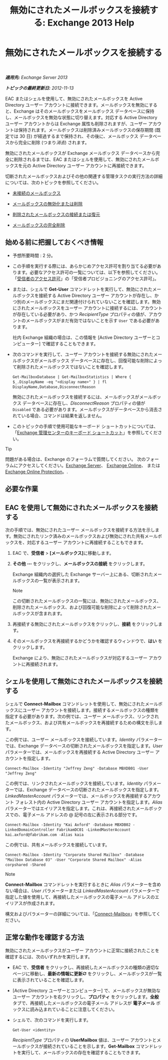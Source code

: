 ﻿---
title: '無効にされたメールボックスを接続する: Exchange 2013 Help'
TOCTitle: 無効にされたメールボックスを接続する
ms:assetid: a8abd399-75fd-4ee2-b2e4-634b55e4f79f
ms:mtpsurl: https://technet.microsoft.com/ja-jp/library/JJ863439(v=EXCHG.150)
ms:contentKeyID: 50555844
ms.date: 04/24/2018
mtps_version: v=EXCHG.150
ms.translationtype: HT
---

# 無効にされたメールボックスを接続する

 

_**適用先:** Exchange Server 2013_

_**トピックの最終更新日:** 2012-11-13_

EAC またはシェルを使用して、無効にされたメールボックスを Active Directory ユーザー アカウントに接続できます。メールボックスを無効にすると、Exchange はそのメールボックスをメールボックス データベースに保持し、メールボックスを無効な状態に切り替えます。対応する Active Directory ユーザー アカウントからは Exchange 属性も削除されますが、ユーザー アカウントは保持されます。メールボックスは削除済みメールボックスの保存期間 (既定では 30 日) が経過するまで保持され、その後に、メールボックス データベースから完全に削除 (つまり*消去*) されます。

無効にされたメールボックスが Exchange メールボックス データベースから完全に削除されるまでは、EAC またはシェルを使用して、無効にされたメールボックスを元の Active Directory ユーザー アカウントに再接続できます。

切断されたメールボックスおよびその他の関連する管理タスクの実行方法の詳細については、次のトピックを参照してください。

  - [未接続のメールボックス](disconnected-mailboxes-exchange-2013-help.md)

  - [メールボックスの無効化または削除](disable-or-delete-a-mailbox-exchange-2013-help.md)

  - [削除されたメールボックスの接続または復元](connect-or-restore-a-deleted-mailbox-exchange-2013-help.md)

  - [メールボックスの完全削除](permanently-delete-a-mailbox-exchange-2013-help.md)

## 始める前に把握しておくべき情報

  - 予想所要時間 : 2 分。

  - この手順を実行する際には、あらかじめアクセス許可を割り当てる必要があります。必要なアクセス許可の一覧については、以下を参照してください。「[受信者のアクセス許可](recipients-permissions-exchange-2013-help.md)」の「受信者プロビジョニングのアクセス許可」。

  - または、シェルで **Get-User** コマンドレットを実行して、無効にされたメールボックスを接続する Active Directory ユーザー アカウントが存在し、かつ別のメールボックスにまだ関連付けられていないことを確認します。無効にされたメールボックスをユーザー アカウントに接続するには、アカウントが存在している必要があり、かつ *RecipientType* プロパティの値が、アカウントのメールボックスがまだ有効ではないことを示す `User` である必要があります。
    
    社内 Exchange 組織の場合は、この情報を \[Active Directory ユーザーとコンピューター\] で確認することもできます。

  - 次のコマンドを実行して、ユーザー アカウントを接続する無効にされたメールボックスがメールボックス データベースに存在し、回復可能な削除によって削除されたメールボックスではないことを確認します。
    
        Get-MailboxDatabase | Get-MailboxStatistics | Where { $_.DisplayName -eq "<display name>" } | fl DisplayName,Database,DisconnectReason
    
    無効にされたメールボックスを接続するには、メールボックスがメールボックス データベースに存在し、*DisconnectReason* プロパティの値が `Disabled` である必要があります。メールボックスがデータベースから消去されている場合、コマンドは結果を返しません。

  - このトピックの手順で使用可能なキーボード ショートカットについては、「[Exchange 管理センターのキーボード ショートカット](keyboard-shortcuts-in-the-exchange-admin-center-exchange-online-protection-help.md)」を参照してください。


> [!TIP]
> 問題がある場合は、Exchange のフォーラムで質問してください。 次のフォーラムにアクセスしてください。<A href="https://go.microsoft.com/fwlink/p/?linkid=60612">Exchange Server</A>、 <A href="https://go.microsoft.com/fwlink/p/?linkid=267542">Exchange Online</A>、 または <A href="https://go.microsoft.com/fwlink/p/?linkid=285351">Exchange Online Protection</A>。.



## 必要な作業

## EAC を使用して無効にされたメールボックスを接続する

次の手順では、無効にされたユーザー メールボックスを接続する方法を示します。無効にされたリンク済みのメールボックスおよび無効にされた共有メールボックスを、対応するユーザー アカウントに再接続することもできます。

1.  EAC で、<strong>受信者</strong> \> <strong>\[メールボックス\]</strong>に移動します。

2.  <strong>その他</strong> ![\[その他のオプション\] アイコン](images/JJ150550.5381819e-3b21-4873-8714-e9b956290b28(EXCHG.150).gif "[その他のオプション] アイコン") をクリックし、<strong>メールボックスの接続</strong> をクリックします。
    
    Exchange 組織内の選択した Exchange サーバー上にある、切断されたメールボックスの一覧が表示されます。
    

    > [!NOTE]
    > この切断されたメールボックスの一覧には、無効にされたメールボックス、削除されたメールボックス、および回復可能な削除によって削除されたメールボックスが含まれます。



3.  再接続する無効にされたメールボックスをクリックし、<strong>接続</strong> をクリックします。

4.  そのメールボックスを再接続するかどうかを確認するウィンドウで、<strong>はい</strong> をクリックします。
    
    Exchange により、無効にされたメールボックスが対応するユーザー アカウントに再接続されます。

## シェルを使用して無効にされたメールボックスを接続する

シェルで **Connect-Mailbox** コマンドレットを使用して、無効にされたメールボックスにユーザー アカウントを接続します。接続するメールボックスの種類を指定する必要があります。次の例では、ユーザー メールボックス、リンクされたメールボックス、および共有メールボックスを再接続するための構文を示します。

この例では、ユーザー メールボックスを接続しています。*Identity* パラメーターでは、Exchange データベースの切断されたメールボックスを指定します。*User* パラメーターでは、メールボックスを再接続する Active Directory ユーザー アカウントを指定します。

    Connect-Mailbox -Identity "Jeffrey Zeng" -Database MBXDB01 -User "Jeffrey Zeng"

この例では、リンクされたメールボックスを接続しています。*Identity* パラメーターでは、Exchange データベースの切断されたメールボックスを指定します。*LinkedMasterAccount* パラメーターでは、メールボックスを再接続するアカウント フォレスト内の Active Directory ユーザー アカウントを指定します。*Alias* パラメーターではエイリアスを指定します。これは、再接続されたメールボックスでの、電子メール アドレスの @ 記号の左に表示される部分です。

    Connect-Mailbox -Identity "Kai Axford" -Database MBXDB02 -LinkedDomainController FabrikamDC01 -LinkedMasterAccount kai.axford@fabrikam.com -Alias kaia

この例では、共有メールボックスを接続しています。

    Connect-Mailbox -Identity "Corporate Shared Mailbox" -Database "Mailbox Database 03" -User "Corporate Shared Mailbox" -Alias corpshared -Shared


> [!NOTE]
> <STRONG>Connect-Mailbox</STRONG> コマンドレットを実行するときに <EM>Alias</EM> パラメーターを含めない場合は、<EM>User</EM> パラメーターまたは <EM>LinkedMasterAccount</EM> パラメーターで指定した値を使用して、再接続したメールボックスの電子メール アドレスのエイリアスが作成されます。



構文およびパラメーターの詳細については、「[Connect-Mailbox](https://technet.microsoft.com/ja-jp/library/aa997878\(v=exchg.150\))」を参照してください。

## 正常な動作を確認する方法

無効にされたメールボックスがユーザー アカウントに正常に接続されたことを確認するには、次のいずれかを実行します。

  - EAC で、<strong>受信者</strong> をクリックし、再接続したメールボックスの種類の適切なページに移動し、<strong>最新の情報に更新</strong>![\[最新の情報に更新\] アイコン](images/Dn624163.85f271ca-32a4-426c-842a-d2172567099d(EXCHG.150).gif "[最新の情報に更新] アイコン") をクリックし、メールボックスが一覧に表示されていることを確認します。

  - \[Active Directory ユーザーとコンピューター\] で、メールボックスが無効なユーザー アカウントを右クリックし、<strong>プロパティ</strong> をクリックします。<strong>全般</strong> タブで、再接続したメールボックスの電子メール アドレスが <strong>電子メール</strong> ボックスに読み込まれていることに注意してください。

  - シェルで、次のコマンドを実行します。
    
        Get-User <identity>
    
    *RecipientType* プロパティの **UserMailbox** 値は、ユーザー アカウントとメールボックスが接続されていることを示します。**Get-Mailbox** コマンドレットを実行して、メールボックスの存在を確認することもできます。

